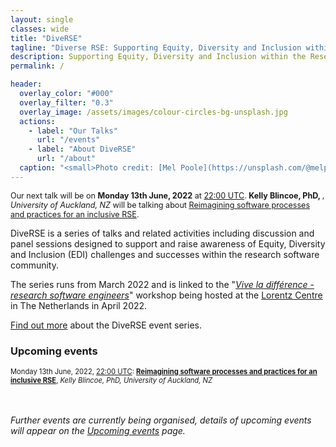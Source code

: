 ```yaml
---
layout: single
classes: wide
title: "DiveRSE"
tagline: "Diverse RSE: Supporting Equity, Diversity and Inclusion within the Research Software Engineering community"
description: Supporting Equity, Diversity and Inclusion within the Research Software Engineering community
permalink: /

header:
  overlay_color: "#000"
  overlay_filter: "0.3"
  overlay_image: /assets/images/colour-circles-bg-unsplash.jpg
  actions:
    - label: "Our Talks"
      url: "/events"
    - label: "About DiveRSE"
      url: "/about"
  caption: "<small>Photo credit: [Mel Poole](https://unsplash.com/@melpoole?utm_source=unsplash&utm_medium=referral&utm_content=creditCopyText) on [Unsplash](https://unsplash.com/)</small>"
---
```


<div class="notice--success" style="font-size: 0.9em !important;">
    <p>Our next talk will be on <strong>Monday 13th June, 2022</strong> at 
        <a href="https://www.timeanddate.com/worldclock/converter.html?iso=20220613T220000&p1=tz_et&p2=136&p3=47&p4=22"
target="_blank" rel="noopener noreferrer">22:00 UTC</a>. 
        <strong>Kelly Blincoe, PhD, </strong>, <em>University of Auckland, NZ</em>
will be talking about 
        <a href="/events/2022-06-14" target="_blank" rel="noopener noreferrer">Reimagining software processes and practices for an inclusive RSE</a>.
     </p>
</div>

DiveRSE is a series of talks and related activities including discussion and
panel sessions designed to support and raise awareness of Equity, Diversity and
Inclusion (EDI) challenges and successes within the research software
community.

The series runs from March 2022 and is linked to the "[_Vive la différence - research software
engineers_](https://www.researchsoft.org/events/2022-04/)" workshop being
hosted at the [Lorentz Centre](https://www.lorentzcenter.nl/about-us.html) in
The Netherlands in April 2022.

[Find out more](/about) about the DiveRSE event series.

### Upcoming events

<div class="notice--info" style="font-size: 0.8em">Monday 13th June, 2022, 
  <a href="https://www.timeanddate.com/worldclock/converter.html?iso=20220613T220000&p1=tz_et&p2=136&p3=47&p4=22" target="_blank" rel="noopener noreferrer">22:00
UTC</a>: 
  <strong><a href="/events/2022-06-14" target="_blank" rel="noopener noreferrer">Reimagining software processes and practices for an inclusive RSE</a></strong>, <em>Kelly Blincoe, PhD, University of Auckland, NZ</em>
</div>
<br/><br/>

_Further events are currently being organised, details of upcoming events will
appear on the [Upcoming events](/events) page._

